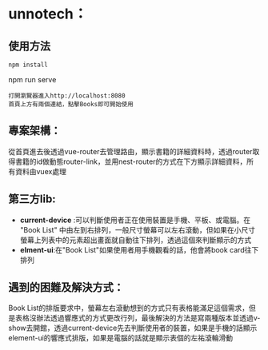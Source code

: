 
# unnotech：

## 使用方法
```
npm install
```
npm run serve
```
打開瀏覽器進入http://localhost:8080 
首頁上方有兩個連結，點擊Books即可開始使用
```

## 專案架構：
從首頁進去後透過vue-router去管理路由，顯示書籍的詳細資料時，透過router取得書籍的id做動態router-link，並用nest-router的方式在下方顯示詳細資料，所有資料由vuex處理

## 第三方lib:
* **current-device** :可以判斷使用者正在使用裝置是手機、平板、或電腦。在 "Book List" 中由左到右排列，一般尺寸螢幕可以左右滾動，但如果在小尺寸螢幕上列表中的元素超出畫面就自動往下排列，透過這個來判斷顯示的方式
* **elment-ui**:在"Book List"如果使用者用手機觀看的話，他會將book card往下排列

## 遇到的困難及解決方式：
Book List的排版要求中，螢幕左右滾動想到的方式只有表格能滿足這個需求，但是表格沒辦法透過響應式的方式更改行列，最後解決的方法是寫兩種版本並透過v-show去開館，透過current-device先去判斷使用者的裝置，如果是手機的話顯示element-ui的響應式排版，如果是電腦的話就是顯示表個的左祐滾輪滑動


